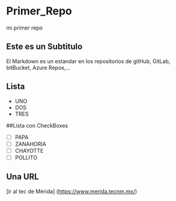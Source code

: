 # Primer_Repo
mi primer repo

## Este es un Subtitulo 
El Markdown es un estandar en los repositorios de gitHub, GitLab, bitBucket, Azure Repos,...

## Lista
- UNO
- DOS 
- TRES 

##Lista con CheckBoxes
- [ ] PAPA
- [ ] ZANAHORIA
- [ ] CHAYOTTE
- [ ] POLLITO

## Una URL 
[ir al tec de Mérida] (https://www.merida.tecnm.mx/)
